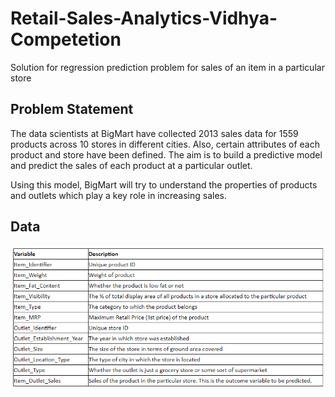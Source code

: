 # Retail-Sales-Analytics-Vidhya-Competetion
Solution for regression prediction problem for sales of an item in a particular store

## Problem Statement
The data scientists at BigMart have collected 2013 sales data for 1559 products across 10 stores in different cities. Also, certain attributes of each product and store have been defined. The aim is to build a predictive model and predict the sales of each product at a particular outlet.

Using this model, BigMart will try to understand the properties of products and outlets which play a key role in increasing sales.

## Data
![DataDescription](/DataDescription.png)
